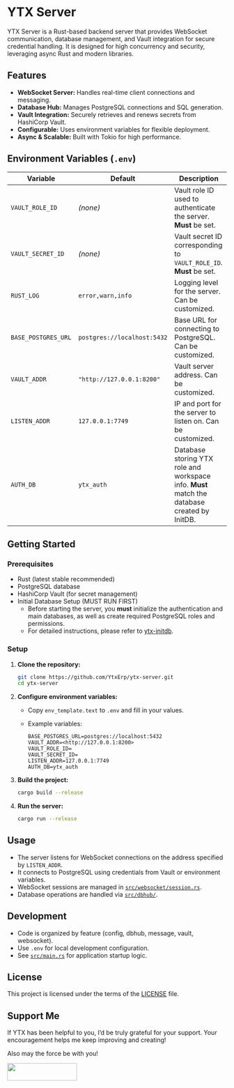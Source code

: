 # YTX Server

YTX Server is a Rust-based backend server that provides WebSocket communication, database management, and Vault integration for secure credential handling. It is designed for high concurrency and security, leveraging async Rust and modern libraries.

## Features

- **WebSocket Server:** Handles real-time client connections and messaging.
- **Database Hub:** Manages PostgreSQL connections and SQL generation.
- **Vault Integration:** Securely retrieves and renews secrets from HashiCorp Vault.
- **Configurable:** Uses environment variables for flexible deployment.
- **Async & Scalable:** Built with Tokio for high performance.

## Environment Variables (`.env`)

| Variable             | Default                             | Description                                                                                    |
|----------------------|-------------------------------------|------------------------------------------------------------------------------------------------|
| `VAULT_ROLE_ID`      | *(none)*                            | Vault role ID used to authenticate the server. **Must** be set.                                |
| `VAULT_SECRET_ID`    | *(none)*                            | Vault secret ID corresponding to `VAULT_ROLE_ID`. **Must** be set.                             |
| `RUST_LOG`           | `error,warn,info`                   | Logging level for the server. Can be customized.                                               |
| `BASE_POSTGRES_URL`  | `postgres://localhost:5432`         | Base URL for connecting to PostgreSQL. Can be customized.                                      |
| `VAULT_ADDR`         | `"http://127.0.0.1:8200"`           | Vault server address. Can be customized.                                                       |
| `LISTEN_ADDR`        | `127.0.0.1:7749`                    | IP and port for the server to listen on. Can be customized.                                    |
| `AUTH_DB`            | `ytx_auth`                          | Database storing YTX role and workspace info. **Must** match the database created by InitDB.   |

## Getting Started

### Prerequisites

- Rust (latest stable recommended)
- PostgreSQL database
- HashiCorp Vault (for secret management)
- Initial Database Setup (MUST RUN FIRST)
  - Before starting the server, you **must** initialize the authentication and main databases, as well as create required PostgreSQL roles and permissions.
  - For detailed instructions, please refer to [ytx-initdb](https://github.com/YtxErp/ytx-initdb).

### Setup

1. **Clone the repository:**

    ```sh
    git clone https://github.com/YtxErp/ytx-server.git
    cd ytx-server
    ```

2. **Configure environment variables:**

    - Copy `env_template.text` to `.env` and fill in your values.
    - Example variables:

        ```env
        BASE_POSTGRES_URL=postgres://localhost:5432
        VAULT_ADDR=<http://127.0.0.1:8200>
        VAULT_ROLE_ID=
        VAULT_SECRET_ID=
        LISTEN_ADDR=127.0.0.1:7749
        AUTH_DB=ytx_auth
        ```

3. **Build the project:**

    ```sh
    cargo build --release
    ```

4. **Run the server:**

    ```sh
    cargo run --release
    ```

## Usage

- The server listens for WebSocket connections on the address specified by `LISTEN_ADDR`.
- It connects to PostgreSQL using credentials from Vault or environment variables.
- WebSocket sessions are managed in [`src/websocket/session.rs`](src/websocket/session.rs).
- Database operations are handled via [`src/dbhub/`](src/dbhub/).

## Development

- Code is organized by feature (config, dbhub, message, vault, websocket).
- Use `.env` for local development configuration.
- See [`src/main.rs`](src/main.rs) for application startup logic.

## License

This project is licensed under the terms of the [LICENSE](LICENSE) file.

## Support Me

If YTX has been helpful to you, I’d be truly grateful for your support. Your encouragement helps me keep improving and creating!

Also may the force be with you!

[<img src="https://cdn.buymeacoffee.com/buttons/v2/default-yellow.png" width="160" height="40">](https://buymeacoffee.com/ytx.cash)
